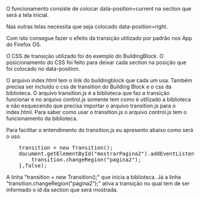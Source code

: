 <p>O funcionamento consiste de colocar data-position=current na section que será a tela inicial.</p>
<p>Nas outras telas necessita que seja colocado data-position=right.</p>
<p>Com isto consegue fazer o efeito da transição utilizado por padrão nos App do Firefox OS.</p>
<p>O CSS de transição utilizado foi do exemplo do BuildingBlock. O posicionamento do CSS foi feito para deixar cada section na posição que foi colocado no data-position.</p>
<p>O arquivo index.html tem o link do buildingblock que cada um usa. Também precisa ser incluido o css de transition do Building Block e o css da biblioteca. O arquivo transition.js é a biblioteca que faz a transição funcionar e no arquivo control.js somente tem como é utilizado a biblioteca e não esquecendo que precisa importar o arquivo transition.js para o index.html. Para saber como usar o transition.js o arquivo control.js tem o funcionamento da biblioteca.</p>
<p>Para facilitar o entendimento do transition.js eu apresento abaixo como será o uso.</p>
<pre>
    transition = new Transition();
    document.getElementById("mostrarPagina2").addEventListener("click", function(event) {
        transition.changeRegion("pagina2");
    },false);
</pre>
<p>A linha "transition = new Transition();" que inicia a biblioteca. Já a linha "transition.changeRegion("pagina2");" ativa a transição no qual tem de ser informado o id da section que será mostrada.</p>
